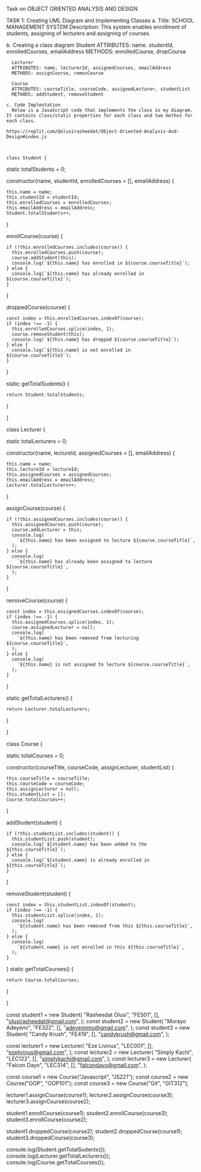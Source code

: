 Task on OBJECT ORIENTED ANALYSIS AND DESIGN

TASK 1: Creating UML Diagram and Implementing Classes
  a. Title: SCHOOL MANAGEMENT SYSTEM
      Description: This system enables enrollment of students, assigning of lecturers and assigning of courses.
 
  b. Creating a class diagram
      Student
      ATTRIBUTES: name. studentId, enrolledCourses, emailAddress
      METHODS: enrolledCourse, dropCourse

      Lecturer
      ATTRIBUTES: name, lecturerId, assignedCourses, emailAddress
      METHODS: assignCourse, removCourse

      Course
      ATTRIBUTES: courseTitle, courseCode, assignedLecturer, studentList
      METHODS: addStudent, removeStudent

    c. Code Implentation
      Below is a JavaScript code that implements the class in my diagram. It contains class/static properties for each class and two methos for each class.
    
    https://replit.com/@olusirasheedat/Object-Oriented-Analysis-And-Design#index.js

    
    
    class Student {
  static totalStudents = 0;

  constructor(name, studentId, enrolledCourses = [], emailAddress) {
    
    this.name = name;
    this.studentId = studentId;
    this.enrolledCourses = enrolledCourses;
    this.emailAddress = emailAddress;
    Student.totalStudents++;
    
  }

 
  enrollCourse(course) {
   
    if (!this.enrolledCourses.includes(course)) {
      this.enrolledCourses.push(course);
      course.addStudent(this);
      console.log(`${this.name} has enrolled in ${course.courseTitle}`);
    } else {
      console.log(`${this.name} has already enrolled in ${course.courseTitle}`);
    }
  }

  droppedCourse(course) {
    
    const index = this.enrolledCourses.indexOf(course);
    if (index !== -1) {
      this.enrolledCourses.splice(index, 1);
      course.removeStudent(this);
      console.log(`${this.name} has dropped ${course.courseTitle}`);
    } else {
      console.log(`${this.name} is not enrolled in ${course.courseTitle}`);
    }
  }

  static getTotalSudents() {
   
    return Student.totalStudents;
  }
  
}


class Lecturer {
  
  static totalLecturers = 0;

  constructor(name, lectureId, assignedCourses = [], emailAddress) {
   
    this.name = name;
    this.lectureId = lectureId;
    this.assignedCourses = assignedCourses;
    this.emailAddress = emailAddress;
    Lecturer.totalLecturers++;
  }

  assignCourse(course) {
   
    if (!this.assignedCourses.includes(course)) {
      this.assignedCourses.push(course);
      course.addLecturer = this;
      console.log(
        `${this.name} has been assigned to lecture ${course.courseTitle}`,
      );
    } else {
      console.log(
        `${this.name} has already been assigned to lecture ${course.courseTitle}`,
      );
    }
  }

  removeCourse(course) {
  
    const index = this.assignedCourses.indexOf(course);
    if (index !== -1) {
      this.assignedCourses.splice(index, 1);
      course.assignedLecturer = null;
      console.log(
        `${this.name} has been removed from lecturing ${course.courseTitle}`,
      );
    } else {
      console.log(
        `${this.name} is not assigned to lecture ${course.courseTitle}`,
      );
    }
  }

  static getTotalLecturers() {
   
    return Lecturer.totalLecturers;
  }
  
}


class Course {
 
  static totalCourses = 0;

  constructor(courseTitle, courseCode, assignLecturer, studentList) {
    
    this.courseTitle = courseTitle;
    this.courseCode = courseCode;
    this.assignLecturer = null;
    this.studentList = [];
    Course.totalCourses++;
  }

  addStudent(student) {
   
    if (!this.studentList.includes(student)) {
      this.studentList.push(student);
      console.log(`${student.name} has been added to the ${this.courseTitle}`);
    } else {
      console.log(`${student.name} is already enrolled in ${this.courseTitle}`);
    }
  }

  removeStudent(student) {
   
    const index = this.studentList.indexOf(student);
    if (index !== -1) {
      this.studentList.splice(index, 1);
      console.log(
        `${student.name} has been removed from this ${this.courseTitle}`,
      );
    } else {
      console.log(
        `${student.name} is not enrolled in this ${this.courseTitle}`,
      );
    }
  }
  static getTotalCourses() {
   
    return Course.totalCourses;
  }
  
}

const student1 = new Student(
  "Rasheedat Olusi",
  "FE501",
  [],
  "olusirasheedat@gmail.com",
);
const student2 = new Student(
  "Morayo Adeyemi",
  "FE322",
  [],
  "adeyemimo@gmail.com",
);
const student3 = new Student(
  "Candy Krush",
  "FE419",
  [],
  "candykrush@gmail.com",
);

const lecturer1 = new Lecturer(
  "Eze Livinus",
  "LEC001",
  [],
  "ezelivinus@gmail.com",
);
const lecturer2 = new Lecturer(
  "Simply Kachi",
  "LEC122",
  [],
  "simplykachi@gmail.com",
);
const lecturer3 = new Lecturer(
  "Falcon Dayo",
  "LEC314",
  [],
  "falcondayo@gmail.com",
);

const course1 = new Course("Javascript", "JS221");
const course2 = new Course("OOP", "OOP101");
const course3 = new Course("Git", "GIT312");

lecturer1.assignCourse(course1);
lecturer2.assignCourse(course3);
lecturer3.assignCourse(course2);

student1.enrollCourse(course1);
student2.enrollCourse(course3);
student3.enrollCourse(course2);

student1.droppedCourse(course2);
student2.droppedCourse(course1);
student3.droppedCourse(course3);

console.log(Student.getTotalSudents());
console.log(Lecturer.getTotalLecturers());
console.log(Course.getTotalCourses());






